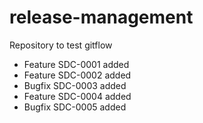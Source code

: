 # release-management
Repository to test gitflow

* Feature SDC-0001 added
* Feature SDC-0002 added
* Bugfix  SDC-0003 added
* Feature SDC-0004 added
* Bugfix  SDC-0005 added
